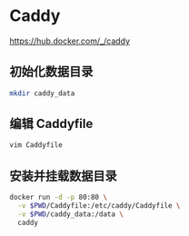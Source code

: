 # Caddy

https://hub.docker.com/_/caddy

## 初始化数据目录

```bash
mkdir caddy_data
```

## 编辑 Caddyfile

```bash
vim Caddyfile
```

## 安装并挂载数据目录

```bash
docker run -d -p 80:80 \
  -v $PWD/Caddyfile:/etc/caddy/Caddyfile \
  -v $PWD/caddy_data:/data \
  caddy
```
